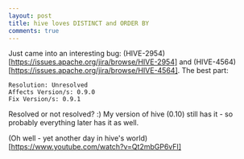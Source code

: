 ```yaml
---
layout: post
title: hive loves DISTINCT and ORDER BY 
comments: true
---
```


Just came into an interesting bug: (HIVE-2954)[https://issues.apache.org/jira/browse/HIVE-2954] and (HIVE-4564)[https://issues.apache.org/jira/browse/HIVE-4564].
The best part:

```
Resolution: Unresolved
Affects Version/s: 0.9.0
Fix Version/s: 0.9.1
```

Resolved or not resolved? :) 
My version of hive (0.10) still has it - so probably everything later has it as well.

(Oh well - yet another day in hive's world)[https://www.youtube.com/watch?v=Qt2mbGP6vFI]

